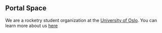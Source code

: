 ## Portal Space

We are a rocketry student organization at the [University of Oslo](https://www.uio.no/). You can learn more about us [here](https://www.portalspace.no/)
